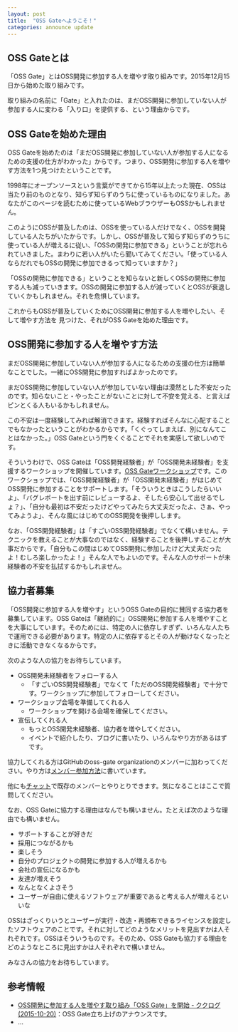 ```yaml
---
layout: post
title:  "OSS Gateへようこそ！"
categories: announce update
---
```


## OSS Gateとは

「OSS Gate」とはOSS開発に参加する人を増やす取り組みです。2015年12月15日から始めた取り組みです。

取り組みの名前に「Gate」と入れたのは、まだOSS開発に参加していない人が参加する人に変わる「入り口」を提供する、という理由からです。

## OSS Gateを始めた理由

OSS Gateを始めたのは「まだOSS開発に参加していない人が参加する人になるための支援の仕方がわかった」からです。つまり、OSS開発に参加する人を増やす方法を1つ見つけたということです。

1998年にオープンソースという言葉ができてから15年以上たった現在、OSSは当たり前のものとなり、知らず知らずのうちに使っているものになりました。あなたがこのページを読むために使っているWebブラウザーもOSSかもしれません。

このようにOSSが普及したのは、OSSを使っている人だけでなく、OSSを開発している人たちがいたからです。しかし、OSSが普及して知らず知らずのうちに使っている人が増えるに従い、「OSSの開発に参加できる」ということが忘れられていきました。まわりに若い人がいたら聞いてみてください。「使っている人ならだれでもOSSの開発に参加できるって知っていますか？」

「OSSの開発に参加できる」ということを知らないと新しくOSSの開発に参加する人も減っていきます。OSSの開発に参加する人が減っていくとOSSが衰退していくかもしれません。それを危惧しています。

これからもOSSが普及していくためにOSS開発に参加する人を増やしたい、そして増やす方法を
見つけた、それがOSS Gateを始めた理由です。

## OSS開発に参加する人を増やす方法

まだOSS開発に参加していない人が参加する人になるための支援の仕方は簡単なことでした。一緒にOSS開発に参加すればよかったのです。

まだOSS開発に参加していない人が参加していない理由は漠然とした不安だったのです。知らないこと・やったことがないことに対して不安を覚える、と言えばピンとくる人もいるかもしれません。

この不安は一度経験してみれば解消できます。経験すればそんなに心配することでもなかったということがわかるからです。「くぐってしまえば、別になんてことはなかった。」OSS Gateという門をくぐることでそれを実感して欲しいのです。

そういうわけで、OSS Gateは「OSS開発経験者」が「OSS開発未経験者」を支援するワークショップを開催しています。[OSS Gateワークショップ](https://github.com/oss-gate/workshop)です。このワークショップでは、「OSS開発経験者」が「OSS開発未経験者」がはじめてOSS開発に参加することをサポートします。「そういうときはこうしたらいいよ」、「バグレポートを出す前にレビューするよ、そしたら安心して出せるでしょ？」、「自分も最初は不安だったけどやってみたら大丈夫だったよ、さぁ、やってみようよ」、そんな風にはじめてのOSS開発を後押しします。

なお、「OSS開発経験者」は「すごいOSS開発経験者」でなくて構いません。テクニックを教えることが大事なのではなく、経験することを後押しすることが大事だからです。「自分もこの間はじめてOSS開発に参加したけど大丈夫だったよ！むしろ楽しかったよ！」そんな人でもよいのです。そんな人のサポートが未経験者の不安を払拭するかもしれません。

## 協力者募集

「OSS開発に参加する人を増やす」というOSS Gateの目的に賛同する協力者を募集しています。OSS Gateは「継続的に」OSS開発に参加する人を増やすことを大事にしています。そのためには、特定の人に依存しすぎず、いろんな人たちで運用できる必要があります。特定の人に依存するとその人が動けなくなったときに活動できなくなるからです。

次のような人の協力をお待ちしています。

  * OSS開発未経験者をフォローする人
    * 「すごいOSS開発経験者」でなくて「ただのOSS開発経験者」で十分です。ワークショップに参加してフォローしてください。
  * ワークショップ会場を準備してくれる人
    * ワークショップを開ける会場を確保してください。
  * 宣伝してくれる人
    * もっとOSS開発未経験者、協力者を増やしてください。
    * イベントで紹介したり、ブログに書いたり、いろんなやり方があるはずです。

協力してくれる方はGitHubのoss-gate organizationのメンバーに加わってください。やり方は[メンバー参加方法](https://github.com/oss-gate/members)に書いています。

他にも[チャット](https://gitter.im/oss-gate/general)で既存のメンバーとやりとりできます。気になることはここで質問してください。

なお、OSS Gateに協力する理由はなんでも構いません。たとえば次のような理由でも構いません。

  * サポートすることが好きだ
  * 採用につながるかも
  * 楽しそう
  * 自分のプロジェクトの開発に参加する人が増えるかも
  * 会社の宣伝になるかも
  * 友達が増えそう
  * なんとなくよさそう
  * ユーザーが自由に使えるソフトウェアが重要であると考える人が増えるといいな

OSSはざっくりいうとユーザーが実行・改造・再頒布できるライセンスを設定したソフトウェアのことです。それに対してどのようなメリットを見出すかは人それぞれです。OSSはそういうものです。そのため、OSS Gateも協力する理由をどのようなところに見出すかは人それぞれで構いません。

みなさんの協力をお待ちしています。

## 参考情報

  * [OSS開発に参加する人を増やす取り組み「OSS Gate」を開始 - ククログ(2015-10-20)](http://www.clear-code.com/blog/2015/10/20.html)：OSS Gate立ち上げのアナウンスです。
  * ...
